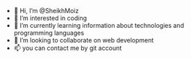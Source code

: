 - 👋 Hi, I’m @SheikhMoiz
- 👀 I’m interested in coding
- 🌱 I’m currently learning information about technologies and programming languages
- 💞️ I’m looking to collaborate on web development
- 📫 you can contact me by git account 

<!---
SheikhMoiz/SheikhMoiz is a ✨ special ✨ repository because its `README.md` (this file) appears on your GitHub profile.
You can click the Preview link to take a look at your changes.
--->
